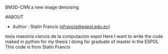 BM3D-CNN a new image denoising

#ABOUT
* Author :   Stalin Francis (sfrancis@espol.edu.ec)

tesis maestria ciencis de la computacion espol
Here I want to write the code maked in python for my thesis I doing for graduate of master in the ESPOL
This code is from Stalin Francis
